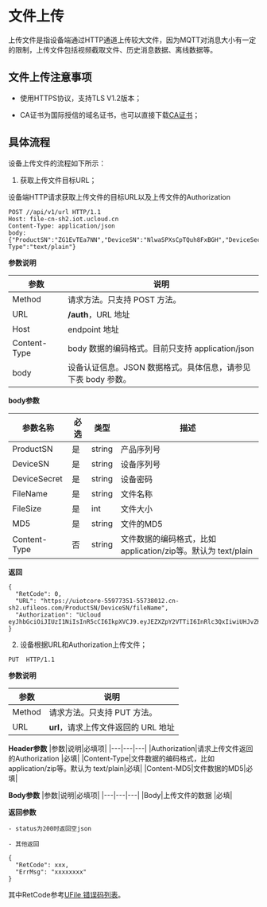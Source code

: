 

# 文件上传


上传文件是指设备端通过HTTP通道上传较大文件，因为MQTT对消息大小有一定的限制，上传文件包括视频截取文件、历史消息数据、离线数据等。


## 文件上传注意事项

- 使用HTTPS协议，支持TLS V1.2版本；

- CA证书为国际授信的域名证书，也可以直接下载[CA证书](http://uiot.cn-sh2.ufileos.com/iot_ca.crt)；



## 具体流程

设备上传文件的流程如下所示：

1. 获取上传文件目标URL；

设备端HTTP请求获取上传文件的目标URL以及上传文件的Authorization

```
POST //api/v1/url HTTP/1.1
Host: file-cn-sh2.iot.ucloud.cn
Content-Type: application/json
body: {"ProductSN":"ZG1EvTEa7NN","DeviceSN":"NlwaSPXsCpTQuh8FxBGH","DeviceSecret":"tepfnobkoyl4qgov","FileName":"file1.txt","FileSize":102654,"MD5":"dddddd","Content-Type":"text/plain"}
```

**参数说明**
	

|参数|说明|
|---|---|
|Method|请求方法。只支持 POST 方法。|
|URL|**/auth**，URL 地址|
|Host|endpoint 地址|
|Content-Type|body 数据的编码格式。目前只支持 application/json|
|body|设备认证信息。JSON 数据格式。具体信息，请参见下表 body 参数。|


**body参数**

|参数名称|必选|类型|描述|
|---|---|---|---|
|ProductSN|是|string|产品序列号|
|DeviceSN|是|string|设备序列号|
|DeviceSecret|是|string|设备密码|
|FileName|是|string|文件名称|
|FileSize|是|int|文件大小|
|MD5|是|string|文件的MD5|
|Content-Type|否|string|文件数据的编码格式，比如application/zip等。默认为 text/plain|


**返回**

```
{
  "RetCode": 0,
  "URL": "https://uiotcore-55977351-55738012.cn-sh2.ufileos.com/ProductSN/DeviceSN/fileName",
  "Authorization": "Ucloud eyJhbGciOiJIUzI1NiIsInR5cCI6IkpXVCJ9.eyJEZXZpY2VTTiI6InRlc3QxIiwiUHJvZHVjdFNOIjoiZzR3ZmFycTMweXp4YXkyMyIsImV4cCI6MTU2NzA1ODg5OSwiaWF0IjoxNTY2NDU0MDk5fQ.wN1XNVciI27nTeIqCjbYKdmTaifJrGJm_DmDDpIoabs"
}
```
    
2. 设备根据URL和Authorization上传文件；

```
PUT  HTTP/1.1
```

**参数说明**

|参数|说明|
|---|---|
|Method|请求方法。只支持 PUT 方法。|
|URL|**url**，请求上传文件返回的 URL 地址|


**Header参数**
|参数|说明|必填项|
|---|---|---|
|Authorization|请求上传文件返回的Authorization |必填|
|Content-Type|文件数据的编码格式，比如application/zip等。默认为 text/plain|必填|
|Content-MD5|文件数据的MD5|必填|


**Body参数**
|参数|说明|必填项|
|---|---|---|
|Body|上传文件的数据 |必填|



**返回参数**

```
- status为200时返回空json

- 其他返回

{
  "RetCode": xxx,
  "ErrMsg": "xxxxxxxx"
}
```

其中RetCode参考[UFile 错误码列表](https://docs.ucloud.cn/api/ufile-api/error_code)。

